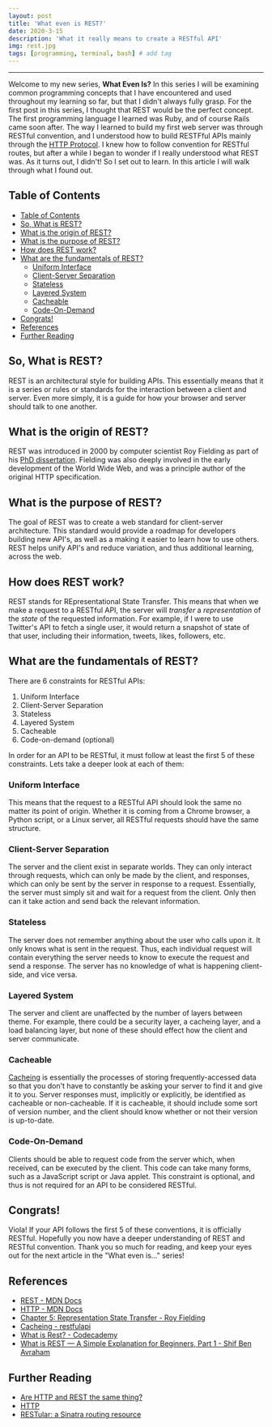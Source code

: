 ```yaml
---
layout: post
title: 'What even is REST?'
date: 2020-3-15
description: 'What it really means to create a RESTful API'
img: rest.jpg
tags: [programming, terminal, bash] # add tag
---
```


---

Welcome to my new series, **What Even Is?** In this series I will be examining common programming concepts that I have encountered and used throughout my learning so far, but that I didn't always fully grasp. For the first post in this series, I thought that REST would be the perfect concept. The first programming language I learned was Ruby, and of course Rails came soon after. The way I learned to build my first web server was through RESTful convention, and I understood how to build RESTFful APIs mainly through the [HTTP Protocol](https://developer.mozilla.org/en-US/docs/Web/HTTP/Overview). I knew how to follow convention for RESTful routes, but after a while I began to wonder if I really understood what REST was. As it turns out, I didn't! So I set out to learn. In this article I will walk through what I found out.

## Table of Contents

- [Table of Contents](#table-of-contents)
- [So, What is REST?](#so-what-is-rest)
- [What is the origin of REST?](#what-is-the-origin-of-rest)
- [What is the purpose of REST?](#what-is-the-purpose-of-rest)
- [How does REST work?](#how-does-rest-work)
- [What are the fundamentals of REST?](#what-are-the-fundamentals-of-rest)
  - [Uniform Interface](#uniform-interface)
  - [Client-Server Separation](#client-server-separation)
  - [Stateless](#stateless)
  - [Layered System](#layered-system)
  - [Cacheable](#cacheable)
  - [Code-On-Demand](#code-on-demand)
- [Congrats!](#congrats)
- [References](#references)
- [Further Reading](#further-reading)

## So, What is REST?

REST is an architectural style for building APIs. This essentially means that it is a series or rules or standards for the interaction between a client and server. Even more simply, it is a guide for how your browser and server should talk to one another.

## What is the origin of REST?

REST was introduced in 2000 by computer scientist Roy Fielding as part of his [PhD dissertation](https://www.ics.uci.edu/~fielding/pubs/dissertation/rest_arch_style.htm). Fielding was also deeply involved in the early development of the World Wide Web, and was a principle author of the original HTTP specification.

## What is the purpose of REST?

The goal of REST was to create a web standard for client-server architecture. This standard would provide a roadmap for developers building new API's, as well as a making it easier to learn how to use others. REST helps unify API's and reduce variation, and thus additional learning, across the web.

## How does REST work?

REST stands for REpresentational State Transfer. This means that when we make a request to a RESTful API, the server will _transfer_ a _representation_ of the _state_ of the requested information. For example, if I were to use Twitter's API to fetch a single user, it would return a snapshot of state of that user, including their information, tweets, likes, followers, etc.

## What are the fundamentals of REST?

There are 6 constraints for RESTful APIs:

1. Uniform Interface
2. Client-Server Separation
3. Stateless
4. Layered System
5. Cacheable
6. Code-on-demand (optional)

In order for an API to be RESTful, it must follow at least the first 5 of these constraints. Lets take a deeper look at each of them:

### Uniform Interface

This means that the request to a RESTful API should look the same no matter its point of origin. Whether it is coming from a Chrome browser, a Python script, or a Linux server, all RESTful requests should have the same structure.

### Client-Server Separation

The server and the client exist in separate worlds. They can only interact through requests, which can only be made by the client, and responses, which can only be sent by the server in response to a request. Essentially, the server must simply sit and wait for a request from the client. Only then can it take action and send back the relevant information.

### Stateless

The server does not remember anything about the user who calls upon it. It only knows what is sent in the request. Thus, each individual request will contain everything the server needs to know to execute the request and send a response. The server has no knowledge of what is happening client-side, and vice versa.

### Layered System

The server and client are unaffected by the number of layers between theme. For example, there could be a security layer, a cacheing layer, and a load balancing layer, but none of these should effect how the client and server communicate.

### Cacheable

[Cacheing](https://restfulapi.net/caching/) is essentially the processes of storing frequently-accessed data so that you don't have to constantly be asking your server to find it and give it to you. Server responses must, implicitly or explicitly, be identified as cacheable or non-cacheable. If it is cacheable, it should include some sort of version number, and the client should know whether or not their version is up-to-date.

### Code-On-Demand

Clients should be able to request code from the server which, when received, can be executed by the client. This code can take many forms, such as a JavaScript script or Java applet. This constraint is optional, and thus is not required for an API to be considered RESTful.

## Congrats!

Viola! If your API follows the first 5 of these conventions, it is officially RESTful. Hopefully you now have a deeper understanding of REST and RESTful convention. Thank you so much for reading, and keep your eyes out for the next article in the "What even is..." series!

## References

- [REST - MDN Docs](https://developer.mozilla.org/en-US/docs/Glossary/REST)
- [HTTP - MDN Docs](https://developer.mozilla.org/en-US/docs/Web/HTTP/Overview)
- [Chapter 5: Representation State Transfer - Roy Fielding](https://www.ics.uci.edu/~fielding/pubs/dissertation/rest_arch_style.htm)
- [Cacheing - restfulapi](https://restfulapi.net/caching/)
- [What is Rest? - Codecademy](https://www.codecademy.com/articles/what-is-rest)
- [What is REST — A Simple Explanation for Beginners, Part 1 - Shif Ben Avraham](https://medium.com/extend/what-is-rest-a-simple-explanation-for-beginners-part-1-introduction-b4a072f8740f)

## Further Reading

- [Are HTTP and REST the same thing?](http://restcookbook.com/Miscellaneous/rest-and-http/)
- [HTTP](https://developer.mozilla.org/en-US/docs/Web/HTTP/Overview)
- [RESTular: a Sinatra routing resource](http://www.restular.com/)
